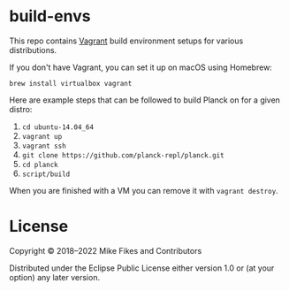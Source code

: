 # build-envs

This repo contains [Vagrant](https://www.vagrantup.com) build environment setups for various distributions.

If you don't have Vagrant, you can set it up on macOS using Homebrew:

```
brew install virtualbox vagrant
```

Here are example steps that can be followed to build Planck on for a given distro:

1. `cd ubuntu-14.04_64`
2. `vagrant up`
3. `vagrant ssh`
4. `git clone https://github.com/planck-repl/planck.git`
5. `cd planck`
6. `script/build`

When you are finished with a VM you can remove it with `vagrant destroy`.

# License

Copyright © 2018–2022 Mike Fikes and Contributors

Distributed under the Eclipse Public License either version 1.0 or (at your option) any later version.
